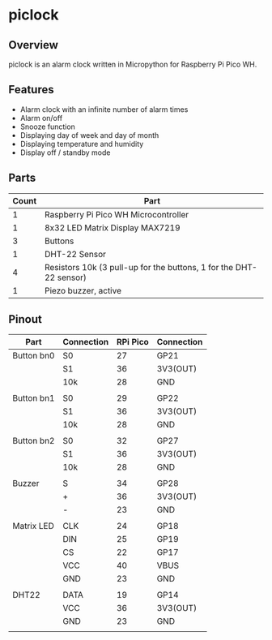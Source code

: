 # piclock

## Overview
piclock is an alarm clock written in Micropython for Raspberry Pi Pico WH.

## Features
 - Alarm clock with an infinite number of alarm times
 - Alarm on/off
 - Snooze function
 - Displaying day of week and day of month
 - Displaying temperature and humidity
 - Display off / standby mode

## Parts
|Count|Part                                                              |
|-----|------------------------------------------------------------------|
|1    |Raspberry Pi Pico WH Microcontroller                              |
|1    |8x32 LED Matrix Display MAX7219                                   |
|3    |Buttons                                                           |
|1    |DHT-22 Sensor                                                     |
|4    |Resistors 10k (3 pull-up for the buttons, 1 for the DHT-22 sensor)|
|1    |Piezo buzzer, active                                              |

## Pinout
|Part       |Connection |RPi Pico |Connection|
|-----------|-----------|---------|----------|
|Button bn0 |S0         |27       |GP21      |
|           |S1         |36       |3V3(OUT)  |
|           |10k        |28       |GND       |
|           |           |         |          |
|Button bn1 |S0         |29       |GP22      |
|           |S1         |36       |3V3(OUT)  |
|           |10k        |28       |GND       |
|           |           |         |          |
|Button bn2 |S0         |32       |GP27      |
|           |S1         |36       |3V3(OUT)  |
|           |10k        |28       |GND       |
|           |           |         |          |
|Buzzer     |S          |34       |GP28      |
|           |+          |36       |3V3(OUT)  |
|           |-          |23       |GND       |
|           |           |         |          |
|Matrix LED |CLK        |24       |GP18      |
|           |DIN        |25       |GP19      |
|           |CS         |22       |GP17      |
|           |VCC        |40       |VBUS      |
|           |GND        |23       |GND       |
|           |           |         |          |
|DHT22      |DATA       |19       |GP14      |
|           |VCC        |36       |3V3(OUT)  |
|           |GND        |23       |GND       |
|           |           |         |          |
